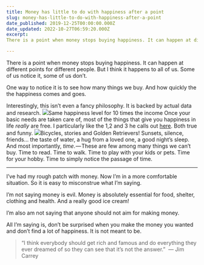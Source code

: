 ```yaml
---
title: Money has little to do with happiness after a point
slug: money-has-little-to-do-with-happiness-after-a-point
date_published: 2019-12-25T00:00:00.000Z
date_updated: 2022-10-27T06:59:20.000Z
excerpt: 
There is a point when money stops buying happiness. It can happen at different points for different people. But I think it happens to all…

---
```


There is a point when money stops buying happiness. It can happen at different points for different people. But I think it happens to all of us. Some of us notice it, some of us don’t.

One way to notice it is to see how many things we buy. And how quickly the the happiness comes and goes.

Interestingly, this isn’t even a fancy philosophy. It is backed by actual data and research.
![](__GHOST_URL__/content/images/downloaded_images/Money-has-little-to-do-with-happiness-after-a-point/1-CyXXfHJ8RBV04bgncn_DJw.png)Same happiness level for 10 times the income
Once your basic needs are taken care of, most of the things that give you happiness in life *really* are free. I particularly like the 1,2 and 3 he calls out [here](https://www.youtube.com/watch?v=MNzLkdr7UIU&amp;feature=youtu.be&amp;t=2795). Both true and funny.
![](__GHOST_URL__/content/images/2022/10/Screenshot-2022-10-27-at-12.25.16-PM.png)Bicycles, stories and Golden Retrievers!
Sunsets, silence, friends… the taste of water, a hug from a loved one, a good night’s sleep. And most importantly, *time*. — These are few among many things we can’t buy.
Time to read.
Time to walk.
Time to play with your kids or pets.
Time for your hobby.
Time to simply notice the passage of time.

---

I’ve had my rough patch with money. Now I’m in a more comfortable situation. So it is easy to misconstrue what I’m saying.

I’m not saying money is evil. Money is absolutely essential for food, shelter, clothing and health. And a really good ice cream!

I’m also am not saying that anyone should not aim for making money.

All I’m saying is, don’t be surprised when you make the money you wanted and don’t find a lot of happiness. It is not meant to be.

> “I think everybody should get rich and famous and do everything they ever dreamed of so they can see that it’s not the answer.” 
> — Jim Carrey
